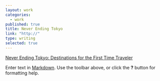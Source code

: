 ```yaml
---
layout: work
categories: 
  - work
published: true
title: Never Ending Tokyo
link: "http://"
type: writing
selected: true
---
```


[Never Ending Tokyo: Destinations for the First Time Traveler](http://culturehome.com/blog/entry/never-ending-tokyo-destinations-for-the-first-time-traveler/)

Enter text in [Markdown](http://daringfireball.net/projects/markdown/). Use the toolbar above, or click the **?** button for formatting help.